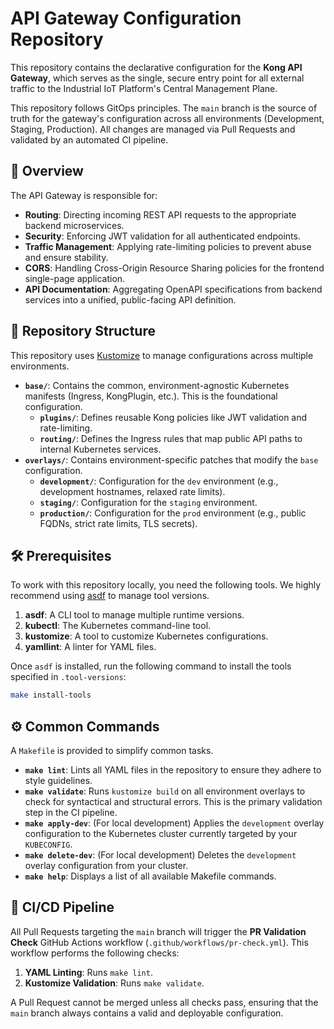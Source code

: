 # API Gateway Configuration Repository

This repository contains the declarative configuration for the **Kong API Gateway**, which serves as the single, secure entry point for all external traffic to the Industrial IoT Platform's Central Management Plane.

This repository follows GitOps principles. The `main` branch is the source of truth for the gateway's configuration across all environments (Development, Staging, Production). All changes are managed via Pull Requests and validated by an automated CI pipeline.

## 🚀 Overview

The API Gateway is responsible for:
- **Routing**: Directing incoming REST API requests to the appropriate backend microservices.
- **Security**: Enforcing JWT validation for all authenticated endpoints.
- **Traffic Management**: Applying rate-limiting policies to prevent abuse and ensure stability.
- **CORS**: Handling Cross-Origin Resource Sharing policies for the frontend single-page application.
- **API Documentation**: Aggregating OpenAPI specifications from backend services into a unified, public-facing API definition.

## 📁 Repository Structure

This repository uses [Kustomize](https://kustomize.io/) to manage configurations across multiple environments.

- **`base/`**: Contains the common, environment-agnostic Kubernetes manifests (Ingress, KongPlugin, etc.). This is the foundational configuration.
  - **`plugins/`**: Defines reusable Kong policies like JWT validation and rate-limiting.
  - **`routing/`**: Defines the Ingress rules that map public API paths to internal Kubernetes services.
- **`overlays/`**: Contains environment-specific patches that modify the `base` configuration.
  - **`development/`**: Configuration for the `dev` environment (e.g., development hostnames, relaxed rate limits).
  - **`staging/`**: Configuration for the `staging` environment.
  - **`production/`**: Configuration for the `prod` environment (e.g., public FQDNs, strict rate limits, TLS secrets).

## 🛠️ Prerequisites

To work with this repository locally, you need the following tools. We highly recommend using [asdf](https://asdf-vm.com/) to manage tool versions.

1.  **asdf**: A CLI tool to manage multiple runtime versions.
2.  **kubectl**: The Kubernetes command-line tool.
3.  **kustomize**: A tool to customize Kubernetes configurations.
4.  **yamllint**: A linter for YAML files.

Once `asdf` is installed, run the following command to install the tools specified in `.tool-versions`:

```sh
make install-tools
```

## ⚙️ Common Commands

A `Makefile` is provided to simplify common tasks.

- **`make lint`**: Lints all YAML files in the repository to ensure they adhere to style guidelines.
- **`make validate`**: Runs `kustomize build` on all environment overlays to check for syntactical and structural errors. This is the primary validation step in the CI pipeline.
- **`make apply-dev`**: (For local development) Applies the `development` overlay configuration to the Kubernetes cluster currently targeted by your `KUBECONFIG`.
- **`make delete-dev`**: (For local development) Deletes the `development` overlay configuration from your cluster.
- **`make help`**: Displays a list of all available Makefile commands.

## 🚦 CI/CD Pipeline

All Pull Requests targeting the `main` branch will trigger the **PR Validation Check** GitHub Actions workflow (`.github/workflows/pr-check.yml`). This workflow performs the following checks:

1.  **YAML Linting**: Runs `make lint`.
2.  **Kustomize Validation**: Runs `make validate`.

A Pull Request cannot be merged unless all checks pass, ensuring that the `main` branch always contains a valid and deployable configuration.